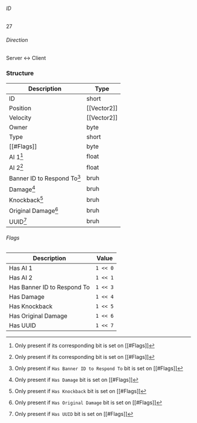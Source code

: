 ###### ID
27

###### Direction
Server <-> Client

### Structure
| Description | Type |
|-------------|------|
| ID                         | short |
| Position                   | [[Vector2]] |
| Velocity                   | [[Vector2]] |
| Owner                      | byte |
| Type                       | short |
| [[#Flags]]                 | byte |
| AI 1[^1]                    | float |
| AI 2[^1]                    | float |
| Banner ID to Respond To[^2] | bruh |
| Damage[^3]                  | bruh |
| Knockback[^4]               | bruh |
| Original Damage[^5]         | bruh |
| UUID[^6]                    | bruh |

###### Flags
| Description | Value |
|-------------|------|
| Has AI 1                    | `1 << 0` |
| Has AI 2                    | `1 << 1` |
| Has Banner ID to Respond To | `1 << 3` |
| Has Damage                  | `1 << 4` |
| Has Knockback               | `1 << 5` |
| Has Original Damage         | `1 << 6` |
| Has UUID                    | `1 << 7` |

[^1]: Only present if its corresponding bit is set on [[#Flags]]
[^2]: Only present if `Has Banner ID to Respond To` bit is set on [[#Flags]]
[^3]: Only present if `Has Damage` bit is set on [[#Flags]]
[^4]: Only present if `Has Knockback` bit is set on [[#Flags]]
[^5]: Only present if `Has Original Damage` bit is set on [[#Flags]]
[^6]: Only present if `Has UUID` bit is set on [[#Flags]]